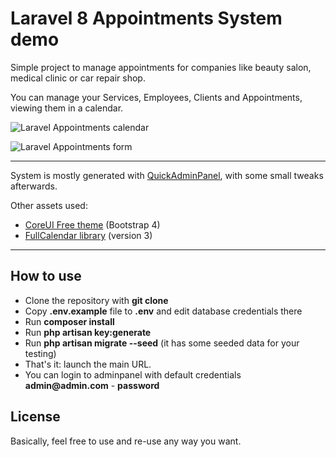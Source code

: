 # Laravel 8 Appointments System demo

Simple project to manage appointments for companies like beauty salon, medical clinic or car repair shop.

You can manage your Services, Employees, Clients and Appointments, viewing them in a calendar.

![Laravel Appointments calendar](https://laraveldaily.com/wp-content/uploads/2019/09/laravel-appointments-calendar.png)

![Laravel Appointments form](https://laraveldaily.com/wp-content/uploads/2019/09/laravel-appointments-form.png)

---

System is mostly generated with [QuickAdminPanel](https://2019.quickadminpanel.com), with some small tweaks afterwards.

Other assets used:

- [CoreUI Free theme](https://coreui.io/demo/#main.html) (Bootstrap 4)
- [FullCalendar library](https://fullcalendar.io/) (version 3)


---

## How to use

- Clone the repository with __git clone__
- Copy __.env.example__ file to __.env__ and edit database credentials there
- Run __composer install__
- Run __php artisan key:generate__
- Run __php artisan migrate --seed__ (it has some seeded data for your testing)
- That's it: launch the main URL. 
- You can login to adminpanel with default credentials __admin@admin.com__ - __password__

## License

Basically, feel free to use and re-use any way you want.
